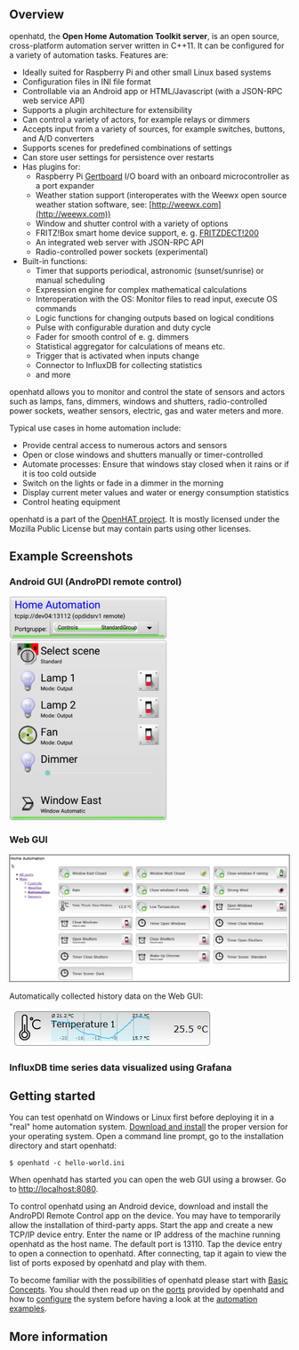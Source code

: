 ## Overview

openhatd, the **Open Home Automation Toolkit server**, is an open source, cross-platform automation server written in C++11. It can be configured for a variety of automation tasks. Features are:


 - Ideally suited for Raspberry Pi and other small Linux based systems
 - Configuration files in INI file format
 - Controllable via an Android app or HTML/Javascript (with a JSON-RPC web service API)
 - Supports a plugin architecture for extensibility
 - Can control a variety of actors, for example relays or dimmers
 - Accepts input from a variety of sources, for example switches, buttons, and A/D converters
 - Supports scenes for predefined combinations of settings
 - Can store user settings for persistence over restarts
 - Has plugins for:
	 - Raspberry Pi [Gertboard](https://www.sparkfun.com/products/retired/11773) I/O board with an onboard microcontroller as a port expander
	 - Weather station support (interoperates with the Weewx open source weather station software, see: [http://weewx.com](http://weewx.com))
	 - Window and shutter control with a variety of options
	 - FRITZ!Box smart home device support, e. g. [FRITZDECT!200](https://en.avm.de/products/fritzdect/fritzdect-200/)
	 - An integrated web server with JSON-RPC API
	 - Radio-controlled power sockets (experimental)
 - Built-in functions:
	 - Timer that supports periodical, astronomic (sunset/sunrise) or manual scheduling
	 - Expression engine for complex mathematical calculations
	 - Interoperation with the OS: Monitor files to read input, execute OS commands
	 - Logic functions for changing outputs based on logical conditions
	 - Pulse with configurable duration and duty cycle
	 - Fader for smooth control of e. g. dimmers
	 - Statistical aggregator for calculations of means etc.
	 - Trigger that is activated when inputs change
	 - Connector to InfluxDB for collecting statistics
	 -  and more

openhatd allows you to monitor and control the state of sensors and actors such as lamps, fans, dimmers, windows and shutters, radio-controlled power sockets, weather sensors, electric, gas and water meters and more.

Typical use cases in home automation include:

 - Provide central access to numerous actors and sensors 
 - Open or close windows and shutters manually or timer-controlled
 - Automate processes: Ensure that windows stay closed when it rains or if it is too cold outside
 - Switch on the lights or fade in a dimmer in the morning
 - Display current meter values and water or energy consumption statistics
 - Control heating equipment  

openhatd is a part of the [OpenHAT project](http://www.openhat.org). It is mostly licensed under the Mozilla Public License but may contain parts using other licenses. 

## Example Screenshots

### <a></a>Android GUI (AndroPDI remote control)
![AndroPDI screenshot](images/AndroPDI_screenshot_1.png)

### <a></a>Web GUI
![](images/HTML_GUI_Automation.png)

Automatically collected history data on the Web GUI:

![](images/history_data_example.png)

### <a></a>InfluxDB time series data visualized using Grafana


## Getting started

You can test openhatd on Windows or Linux first before deploying it in a "real" home automation system. [Download and install](download) the proper version for your operating system. Open a command line prompt, go to the installation directory and start openhatd:

	$ openhatd -c hello-world.ini

When openhatd has started you can open the web GUI using a browser. Go to [http://localhost:8080](http://localhost:8080).

To control openhatd using an Android device, download and install the AndroPDI Remote Control app on the device. You may have to temporarily allow the installation of third-party apps. Start the app and create a new TCP/IP device entry. Enter the name or IP address of the machine running openhatd as the host name. The default port is 13110. Tap the device entry to open a connection to openhatd. After connecting, tap it again to view the list of ports exposed by openhatd and play with them.

To become familiar with the possibilities of openhatd please start with [Basic Concepts](concepts). You should then read up on the [ports](ports) provided by openhatd and how to [configure](configuration) the system before having a look at the [automation examples](automation_examples).

## More information


